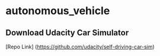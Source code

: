 # autonomous_vehicle

## Download Udacity Car Simulator
[Repo Link] (https://github.com/udacity/self-driving-car-sim)
